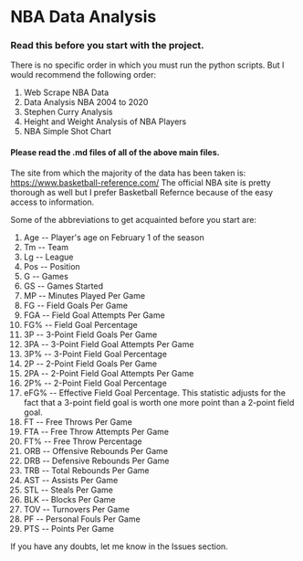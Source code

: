 # NBA Data Analysis

### Read this before you start with the project.

There is no specific order in which you must run the python scripts. But I would recommend the following order:
1. Web Scrape NBA Data
2. Data Analysis NBA 2004 to 2020
3. Stephen Curry Analysis
4. Height and Weight Analysis of NBA Players
5. NBA Simple Shot Chart

#### Please read the .md files of all of the above main files. 

The site from which the majority of the data has been taken is: https://www.basketball-reference.com/
The official NBA site is pretty thorough as well but I prefer Basketball Refernce because of the easy access to information. 

Some of the abbreviations to get acquainted before you start are:

1. Age -- Player's age on February 1 of the season
2. Tm -- Team
3. Lg -- League
4. Pos -- Position
5. G -- Games
6. GS -- Games Started
7. MP -- Minutes Played Per Game
8. FG -- Field Goals Per Game
9. FGA -- Field Goal Attempts Per Game
10. FG% -- Field Goal Percentage
11. 3P -- 3-Point Field Goals Per Game
12. 3PA -- 3-Point Field Goal Attempts Per Game
13. 3P% -- 3-Point Field Goal Percentage
14. 2P -- 2-Point Field Goals Per Game
15. 2PA -- 2-Point Field Goal Attempts Per Game
16. 2P% -- 2-Point Field Goal Percentage
17. eFG% -- Effective Field Goal Percentage. This statistic adjusts for the fact that a 3-point field goal is worth one more point than a 2-point field goal.
18. FT -- Free Throws Per Game
19. FTA -- Free Throw Attempts Per Game
20. FT% -- Free Throw Percentage
21. ORB -- Offensive Rebounds Per Game
22. DRB -- Defensive Rebounds Per Game
23. TRB -- Total Rebounds Per Game
24. AST -- Assists Per Game
25. STL -- Steals Per Game
26. BLK -- Blocks Per Game
27. TOV -- Turnovers Per Game
28. PF -- Personal Fouls Per Game
29. PTS -- Points Per Game

If you have any doubts, let me know in the Issues section. 
